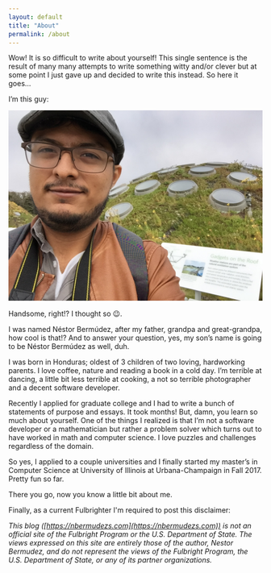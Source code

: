 ```yaml
---
layout: default
title: "About"
permalink: /about
---
```


Wow! It is so difficult to write about yourself! This single sentence is the result of many many attempts to write something witty and/or clever but at some point I just gave up and decided to write this instead. So here it goes…

I’m this guy:

![alt text](/assets/images/profile-sf.jpg "San Francisco 2016")

Handsome, right!? I thought so 😉.

I was named Néstor Bermúdez, after my father, grandpa and great-grandpa, how cool is that!? And to answer your question, yes, my son’s name is going to be Néstor Bermúdez as well, duh.

I was born in Honduras; oldest of 3 children of two loving, hardworking parents. I love coffee, nature and reading a book in a cold day. I’m terrible at dancing, a little bit less terrible at cooking, a not so terrible photographer and a decent software developer.

Recently I applied for graduate college and I had to write a bunch of statements of purpose and essays. It took months! But, damn, you learn so much about yourself. One of the things I realized is that I’m not a software developer or a mathematician but rather a problem solver which turns out to have worked in math and computer science. I love puzzles and challenges regardless of the domain.

So yes, I applied to a couple universities and I finally started my master’s in Computer Science at University of Illinois at Urbana-Champaign in Fall 2017. Pretty fun so far.

There you go, now you know a little bit about me.

Finally, as a current Fulbrighter I'm required to post this disclaimer:

*This blog ([https://nbermudezs.com](https://nbermudezs.com)) is not an official site of the Fulbright Program or the U.S. Department of State.
The views expressed on this site are entirely those of the author, Nestor Bermudez, and do not represent the views of
the Fulbright Program, the U.S. Department of State, or any of its partner organizations.*
